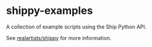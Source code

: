 # shippy-examples

A collection of example scripts using the Ship Python API.

See [realartists/shippy](https://github.com/realartists/shippy) for more information.
